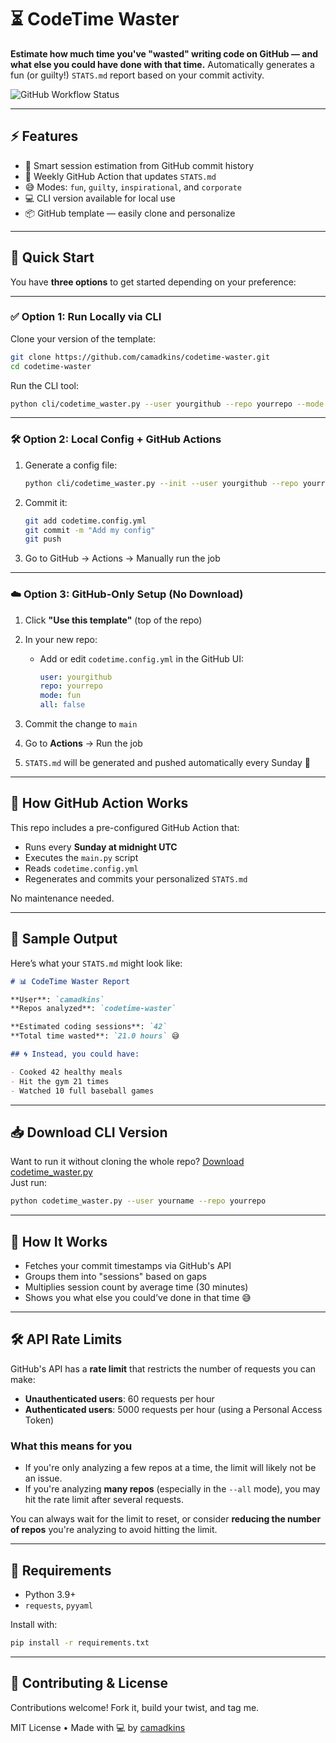 # ⏳ CodeTime Waster

**Estimate how much time you've "wasted" writing code on GitHub — and what else you could have done with that time.** Automatically generates a fun (or guilty!) `STATS.md` report based on your commit activity.

![GitHub Workflow Status](https://img.shields.io/github/actions/workflow/status/camadkins/codetime-waster/generate-stats.yml?label=GitHub%20Actions&style=flat-square)

---

## ⚡ Features

- 🧠 Smart session estimation from GitHub commit history
- 🔁 Weekly GitHub Action that updates `STATS.md`
- 😅 Modes: `fun`, `guilty`, `inspirational`, and `corporate`
- 💻 CLI version available for local use
- 📦 GitHub template — easily clone and personalize

---

## 🚀 Quick Start

You have **three options** to get started depending on your preference:

---

### ✅ Option 1: Run Locally via CLI

Clone your version of the template:

```bash
git clone https://github.com/camadkins/codetime-waster.git
cd codetime-waster
```

Run the CLI tool:

```bash
python cli/codetime_waster.py --user yourgithub --repo yourrepo --mode fun
```

---

### 🛠 Option 2: Local Config + GitHub Actions

1. Generate a config file:

   ```bash
   python cli/codetime_waster.py --init --user yourgithub --repo yourrepo --mode guilty
   ```

2. Commit it:

   ```bash
   git add codetime.config.yml
   git commit -m "Add my config"
   git push
   ```

3. Go to GitHub → Actions → Manually run the job

---

### ☁️ Option 3: GitHub-Only Setup (No Download)

1. Click **"Use this template"** (top of the repo)
2. In your new repo:
   - Add or edit `codetime.config.yml` in the GitHub UI:

     ```yaml
     user: yourgithub
     repo: yourrepo
     mode: fun
     all: false
     ```

3. Commit the change to `main`
4. Go to **Actions** → Run the job
5. `STATS.md` will be generated and pushed automatically every Sunday 🎉

---

## 🔁 How GitHub Action Works

This repo includes a pre-configured GitHub Action that:

- Runs every **Sunday at midnight UTC**
- Executes the `main.py` script
- Reads `codetime.config.yml`
- Regenerates and commits your personalized `STATS.md`

No maintenance needed.

---

## 📄 Sample Output

Here’s what your `STATS.md` might look like:

```markdown
# 📊 CodeTime Waster Report

**User**: `camadkins`  
**Repos analyzed**: `codetime-waster`

**Estimated coding sessions**: `42`  
**Total time wasted**: `21.0 hours` 😅

## 🌀 Instead, you could have:

- Cooked 42 healthy meals
- Hit the gym 21 times
- Watched 10 full baseball games
```

---

## 📥 Download CLI Version

Want to run it without cloning the whole repo? [Download codetime_waster.py](cli/codetime_waster.py)  
Just run:

```bash
python codetime_waster.py --user yourname --repo yourrepo
```

---

## 🧠 How It Works

- Fetches your commit timestamps via GitHub's API
- Groups them into "sessions" based on gaps
- Multiplies session count by average time (30 minutes)
- Shows you what else you could’ve done in that time 😅

---

## 🛠 API Rate Limits

GitHub's API has a **rate limit** that restricts the number of requests you can make:

- **Unauthenticated users**: 60 requests per hour
- **Authenticated users**: 5000 requests per hour (using a Personal Access Token)

### What this means for you

- If you're only analyzing a few repos at a time, the limit will likely not be an issue.
- If you're analyzing **many repos** (especially in the `--all` mode), you may hit the rate limit after several requests.

You can always wait for the limit to reset, or consider **reducing the number of repos** you're analyzing to avoid hitting the limit.

---

## 🧰 Requirements

- Python 3.9+
- `requests`, `pyyaml`

Install with:

```bash
pip install -r requirements.txt
```

---

## 🙌 Contributing & License

Contributions welcome! Fork it, build your twist, and tag me.

MIT License • Made with 💻 by [camadkins](https://github.com/camadkins)

